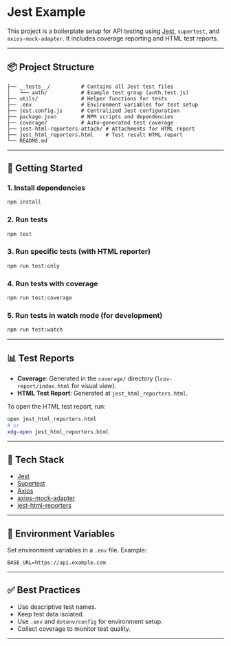 # Jest Example

This project is a boilerplate setup for API testing using [Jest](https://jestjs.io/), `supertest`, and `axios-mock-adapter`. It includes coverage reporting and HTML test reports.

---

## 📦 Project Structure

```
├── __tests__/          # Contains all Jest test files
│   └── auth/           # Example test group (auth.test.js)
├── utils/              # Helper functions for tests
├── .env                # Environment variables for test setup
├── jest.config.js      # Centralized Jest configuration
├── package.json        # NPM scripts and dependencies
├── coverage/           # Auto-generated test coverage
├── jest-html-reporters-attach/ # Attachments for HTML report
├── jest_html_reporters.html    # Test result HTML report
└── README.md
```

---

## 🚀 Getting Started

### 1. Install dependencies

```bash
npm install
```

### 2. Run tests

```bash
npm test
```

### 3. Run specific tests (with HTML reporter)

```bash
npm run test:only
```

### 4. Run tests with coverage

```bash
npm run test:coverage
```

### 5. Run tests in watch mode (for development)

```bash
npm run test:watch
```

---

## 📊 Test Reports

* **Coverage**: Generated in the `coverage/` directory (`lcov-report/index.html` for visual view).
* **HTML Test Report**: Generated at `jest_html_reporters.html`.

To open the HTML test report, run:

```bash
open jest_html_reporters.html
# or
xdg-open jest_html_reporters.html
```

---

## 💠 Tech Stack

* [Jest](https://jestjs.io/)
* [Supertest](https://github.com/visionmedia/supertest)
* [Axios](https://axios-http.com/)
* [axios-mock-adapter](https://github.com/ctimmerm/axios-mock-adapter)
* [jest-html-reporters](https://www.npmjs.com/package/jest-html-reporters)

---

## 📁 Environment Variables

Set environment variables in a `.env` file. Example:

```
BASE_URL=https://api.example.com
```

---

## ✅ Best Practices

* Use descriptive test names.
* Keep test data isolated.
* Use `.env` and `dotenv/config` for environment setup.
* Collect coverage to monitor test quality.

---
